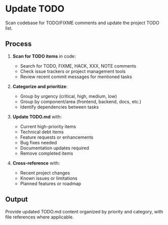 # Update TODO

Scan codebase for TODO/FIXME comments and update the project TODO list.

## Process

1. **Scan for TODO items** in code:
   - Search for TODO, FIXME, HACK, XXX, NOTE comments
   - Check issue trackers or project management tools
   - Review recent commit messages for mentioned tasks

2. **Categorize and prioritize**:
   - Group by urgency (critical, high, medium, low)
   - Group by component/area (frontend, backend, docs, etc.)
   - Identify dependencies between tasks

3. **Update TODO.md** with:
   - Current high-priority items
   - Technical debt items
   - Feature requests or enhancements
   - Bug fixes needed
   - Documentation updates required
   - Remove completed items

4. **Cross-reference** with:
   - Recent project changes
   - Known issues or limitations
   - Planned features or roadmap

## Output

Provide updated TODO.md content organized by priority and category, with file references where applicable.
